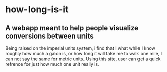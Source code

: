 # how-long-is-it
## A webapp meant to help people visualize conversions between units

Being raised on the imperial units system, i find that I what while I know roughly how much a galon is, or how long it will take me to walk one mile, I can not say the same for metric units. Using this site, user can get a quick refrence for just how much one unit really is.

